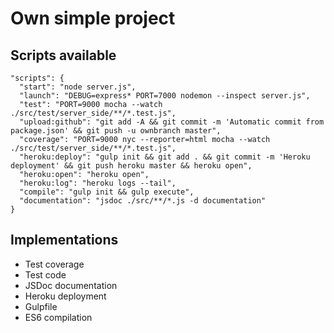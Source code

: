 # Own simple project

## Scripts available
```
"scripts": {
  "start": "node server.js",
  "launch": "DEBUG=express* PORT=7000 nodemon --inspect server.js",
  "test": "PORT=9000 mocha --watch ./src/test/server_side/**/*.test.js",
  "upload:github": "git add -A && git commit -m 'Automatic commit from package.json' && git push -u ownbranch master",
  "coverage": "PORT=9000 nyc --reporter=html mocha --watch ./src/test/server_side/**/*.test.js",
  "heroku:deploy": "gulp init && git add . && git commit -m 'Heroku deployment' && git push heroku master && heroku open",
  "heroku:open": "heroku open",
  "heroku:log": "heroku logs --tail",
  "compile": "gulp init && gulp execute",
  "documentation": "jsdoc ./src/**/*.js -d documentation"
}
```

## Implementations

- Test coverage
- Test code
- JSDoc documentation
- Heroku deployment
- Gulpfile
- ES6 compilation
